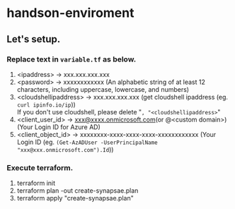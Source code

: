 # handson-enviroment

## Let's setup.
### Replace text in `variable.tf` as below.
1. \<ipaddress\> -> xxx.xxx.xxx.xxx
1. \<password\>  -> xxxxxxxxxxxx (An alphabetic string of at least 12 characters, including uppercase, lowercase, and numbers)
1. \<cloudshellipaddress\> -> xxx.xxx.xxx.xxx (get cloudshell ipaddress (eg. ```curl ipinfo.io/ip```)) </br> If you don't use cloudshell, please delete "```, "<cloudshellipaddress>```"
1. \<client_user_id\> -> xxx@xxxx.onmicrosoft.com(or @\<custom domain\>) (Your Login ID for Azure AD)
1. \<client_object_id\> -> xxxxxxxx-xxxx-xxxx-xxxx-xxxxxxxxxxxx (Your Login ID (eg. ```(Get-AzADUser -UserPrincipalName "xxx@xxx.onmicrosoft.com").Id```))
### Execute terraform.
1. terraform init
1. terraform plan -out create-synapsae.plan
1. terraform apply "create-synapsae.plan"
